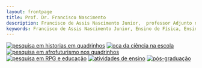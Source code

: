 ```yaml
---
layout: frontpage
title: Prof. Dr. Francisco Nascimento
description: Francisco de Assis Nascimento Junior,  professor Adjunto no Campus Sosígenes Costa da Universidade Federal do Sul da Bahia em Porto Seguro (BA), atuo na formação de professores; pesquisa as relações de identidade de gênero/étnico-raciais com a Ciência através de Histórias em Quadrinhos de Super-Heróis.
keywords: Francisco de Assis Nascimento Junior, Ensino de Física, Ensino de Ciências, histórias em quadrinhos, super-heróis, relações étnico-raciais, comunidade de aprendizagem
---
```



[![pesquisa em historias em quadrinhos][hq]][link_hq] [![oca da ciência na escola][oca_ufsb]][link_oca] [![pesquisa em afrofuturismo nos quadrinhos][afrofut]][link_afro]
[![pesquisa em RPG e educação][rpg]][link_rpg] [![atividades de ensino][scienceitworks]][link_ensino] [![pós-graduação][ppger]][link_ppger]



[hq]: http://itxesco.github.io/assets/index_pics/hq.jpg
[link_hq]: https://itxesco.github.io/pages/hq.html "Histórias em Quadrinhos de super-heróis e ensino de Ciências"
[oca_ufsb]: https://itxesco.github.io/assets/index_pics/oca_ufsb.jpg
[link_oca]: https://itxesco.github.io/pages/oca.html "Projeto de Extensão Oca da Ciência na Escola"
[afrofut]: https://itxesco.github.io/assets/index_pics/afrofuturism2.jpg
[link_afro]: https://itxesco.github.io/pages/afrofuturism.html "Afrofuturismo"
[rpg]: https://itxesco.github.io/assets/index_pics/dragon_feynman.jpg
[link_rpg]: https://itxesco.github.io/pages/rpg.html "Jogos de RPG no Ensino de Ciências"
[scienceitworks]: https://itxesco.github.io/assets/index_pics/scienceitworks.jpg
[link_ensino]: https://itxesco.github.io/pages/ensino.html "atividades de ensino"
[ppger]: https://itxesco.github.io/assets/index_pics/ppger.jpeg
[link_ppger]: https://itxesco.github.io/pages/ppger.html "conheça o ppger da ufsb"

<!-- Meu comentário em HTML
<div class="navbar">
  <div class="navbar-inner">
      <ul class="nav">

                <li><a href="http://itxesco.github.io/pages/favoritos.html">favoritos</a></li>

      </ul>
  </div>
</div>
-->
